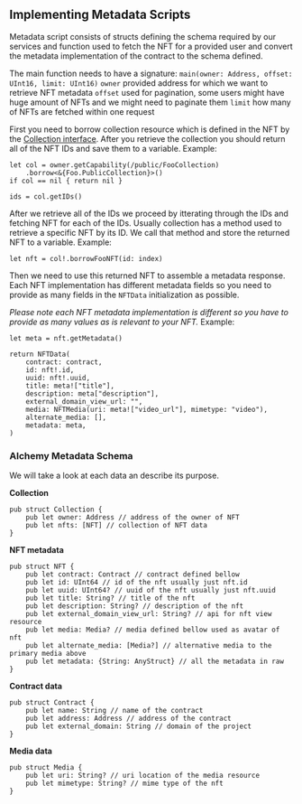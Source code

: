 ## Implementing Metadata Scripts

Metadata script consists of structs defining the schema required by our services and function used to
fetch the NFT for a provided user and convert the metadata implementation of the contract to the schema defined.

The main function needs to have a signature: `main(owner: Address, offset: UInt16, limit: UInt16)`
`owner` provided address for which we want to retrieve NFT metadata
`offset` used for pagination, some users might have huge amount of NFTs and we might need to paginate them
`limit` how many of NFTs are fetched within one request

First you need to borrow collection resource which is defined in the NFT by the [Collection interface](https://github.com/onflow/flow-nft/blob/master/contracts/NonFungibleToken.cdc#L104). After you retrieve the collection you should return all of the NFT IDs and save them to a variable.
Example:

```
let col = owner.getCapability(/public/FooCollection)
    .borrow<&{Foo.PublicCollection}>()
if col == nil { return nil }

ids = col.getIDs()
```

After we retrieve all of the IDs we proceed by itterating through the IDs and fetching NFT for each of the IDs. Usually collection has a method used
to retrieve a specific NFT by its ID. We call that method and store the returned NFT to a variable.
Example:

```
let nft = col!.borrowFooNFT(id: index)
```

Then we need to use this returned NFT to assemble a metadata response. Each NFT implementation has different metadata fields so you need to
provide as many fields in the `NFTData` initialization as possible.

_Please note each NFT metadata implementation is different so you have to provide as many values as is relevant to your NFT._
Example:

```
let meta = nft.getMetadata()

return NFTData(
    contract: contract,
    id: nft!.id,
    uuid: nft!.uuid,
    title: meta!["title"],
    description: meta["description"],
    external_domain_view_url: "",
    media: NFTMedia(uri: meta!["video_url"], mimetype: "video"),
    alternate_media: [],
    metadata: meta,
)
```

### Alchemy Metadata Schema

We will take a look at each data an describe its purpose.

**Collection**

```
pub struct Collection {
    pub let owner: Address // address of the owner of NFT
    pub let nfts: [NFT] // collection of NFT data
}
```

**NFT metadata**

```
pub struct NFT {
    pub let contract: Contract // contract defined bellow
    pub let id: UInt64 // id of the nft usually just nft.id
    pub let uuid: UInt64? // uuid of the nft usually just nft.uuid
    pub let title: String? // title of the nft
    pub let description: String? // description of the nft
    pub let external_domain_view_url: String? // api for nft view resource
    pub let media: Media? // media defined bellow used as avatar of nft
    pub let alternate_media: [Media?] // alternative media to the primary media above
    pub let metadata: {String: AnyStruct} // all the metadata in raw
}
```

**Contract data**

```
pub struct Contract {
    pub let name: String // name of the contract
    pub let address: Address // address of the contract
    pub let external_domain: String // domain of the project
}
```

**Media data**

```
pub struct Media {
    pub let uri: String? // uri location of the media resource
    pub let mimetype: String? // mime type of the nft
}
```
